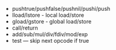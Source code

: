 - pushtrue/pushfalse/pushnil/pushi/push
- lload/lstore - local load/store
- gload/gstore - global load/store
- call/return
- add/sub/mul/div/fdiv/mod/exp
- test &mdash; skip next opcode if true
